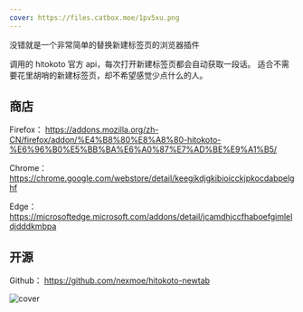 ```yaml
---
cover: https://files.catbox.moe/1pv5xu.png
---
```


没错就是一个非常简单的替换新建标签页的浏览器插件

<!--more-->

调用的 hitokoto 官方 api，每次打开新建标签页都会自动获取一段话。
适合不需要花里胡哨的新建标签页，却不希望感觉少点什么的人。

## 商店
Firefox： https://addons.mozilla.org/zh-CN/firefox/addon/%E4%B8%80%E8%A8%80-hitokoto-%E6%96%B0%E5%BB%BA%E6%A0%87%E7%AD%BE%E9%A1%B5/

Chrome： https://chrome.google.com/webstore/detail/keegjkdjgkibioicckjpkocdabpelghf

Edge：https://microsoftedge.microsoft.com/addons/detail/jcamdhjccfhaboefgimleldjdddkmbpa

## 开源
Github： https://github.com/nexmoe/hitokoto-newtab

![cover](https://files.catbox.moe/fcvgsu.png)